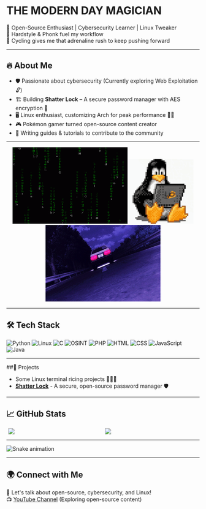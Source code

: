 # THE MODERN DAY MAGICIAN                                                                                                                                                                                                                

🚀 Open-Source Enthusiast | Cybersecurity Learner | Linux Tweaker  
🎵 Hardstyle & Phonk fuel my workflow  
🚴 Cycling gives me that adrenaline rush to keep pushing forward  

---  

## 🔥 About Me  
- 🛡️ Passionate about cybersecurity (Currently exploring Web Exploitation 🔓)  
- 🏗️ Building **Shatter Lock** – A secure password manager with AES encryption 🔐  
- 🖥️ Linux enthusiast, customizing Arch for peak performance 🏴‍☠️  
- 🎮 Pokémon gamer turned open-source content creator  
- 📝 Writing guides & tutorials to contribute to the community  

---  

<p align="center">
  <img src="https://raw.githubusercontent.com/BroccoliSnivy/BroccoliSnivy/main/assets/matrix.gif", width="300px", height="200px">
  <img src="https://raw.githubusercontent.com/BroccoliSnivy/BroccoliSnivy/main/assets/tux.gif", height="169px">
  <img src="https://raw.githubusercontent.com/BroccoliSnivy/BroccoliSnivy/main/assets/drift.gif", width="300px", height="200px">
</p>

---  

## 🛠️ Tech Stack  

![Python](https://img.shields.io/badge/-Python-05122A?style=flat&logo=python)
![Linux](https://img.shields.io/badge/-Linux-05122A?style=flat&logo=linux)
![C](https://img.shields.io/badge/-C-05122A?style=flat&logo=c&logoColor=A8B9CC)
![OSINT](https://img.shields.io/badge/-OSINT-05122A?style=flat&logo=opensourceinitiative)
![PHP](https://img.shields.io/badge/-PHP-05122A?style=flat&logo=php)
![HTML](https://img.shields.io/badge/-HTML-05122A?style=flat&logo=html5)
![CSS](https://img.shields.io/badge/-CSS-05122A?style=flat&logo=css3&logoColor=blue)
![JavaScript](https://img.shields.io/badge/-JavaScript-05122A?style=flat&logo=javascript)
![Java](https://img.shields.io/badge/-Java-05122A?style=flat&logo=java)

---  

##🚀 Projects  

- Some Linux terminal ricing projects 🍚🌾🍙
- [**Shatter Lock**](https://github.com/BroccoliSnivy/ShatterLock) - A secure, open-source password manager 🛡️   

---  
## 📈 GitHub Stats  

<div style="display: flex; justify-content: center; gap: 10px;">
  <img src="https://github-readme-stats.vercel.app/api?username=BroccoliSnivy&show_icons=true&theme=radical" width="48%" />
  <img src="https://github-readme-stats.vercel.app/api/top-langs/?username=BroccoliSnivy&layout=compact&theme=radical&langs_count=1" width="48%" />
</div>

---  

<img src="https://raw.githubusercontent.com/maurodesouza/maurodesouza/output/snake.svg" alt="Snake animation" />

---

## 🌍 Connect with Me  
💬 Let's talk about open-source, cybersecurity, and Linux!  
📺 [YouTube Channel](https://www.youtube.com/@TheLegionaryMind) (Exploring open-source content)
